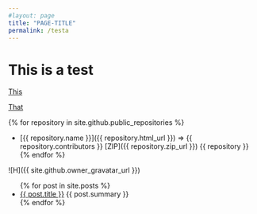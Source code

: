 ```yaml
---
#layout: page
title: "PAGE-TITLE"
permalink: /testa
---
```


# This is a test

[This](/ref/article/openshift-acm-import_non_openshift_cluster.md)


[That](/ref/article/openshift-acm-import_non_openshift_cluster)



{% for repository in site.github.public_repositories %}
  * [{{ repository.name }}]({{ repository.html_url }}) => {{ repository.contributors }} [ZIP]({{ repository.zip_url }})
  {{ repository }}
{% endfor %}


![H]({{ site.github.owner_gravatar_url }})


<ul>
  {% for post in site.posts %}
    <li>
      <a href="{{ post.url }}">{{ post.title }}</a> {{ post.summary }}
    </li>
  {% endfor %}
</ul>
